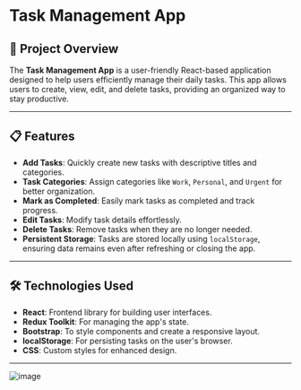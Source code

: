 
# Task Management App

## 🚀 Project Overview
The **Task Management App** is a user-friendly React-based application designed to help users efficiently manage their daily tasks. This app allows users to create, view, edit, and delete tasks, providing an organized way to stay productive.

---

## 📋 Features
- **Add Tasks**: Quickly create new tasks with descriptive titles and categories.
- **Task Categories**: Assign categories like `Work`, `Personal`, and `Urgent` for better organization.
- **Mark as Completed**: Easily mark tasks as completed and track progress.
- **Edit Tasks**: Modify task details effortlessly.
- **Delete Tasks**: Remove tasks when they are no longer needed.
- **Persistent Storage**: Tasks are stored locally using `localStorage`, ensuring data remains even after refreshing or closing the app.

---

## 🛠️ Technologies Used
- **React**: Frontend library for building user interfaces.
- **Redux Toolkit**: For managing the app's state.
- **Bootstrap**: To style components and create a responsive layout.
- **localStorage**: For persisting tasks on the user's browser.
- **CSS**: Custom styles for enhanced design.

---
![image](https://github.com/user-attachments/assets/389f70c5-54c3-4337-8f92-16a53fc92b34)
